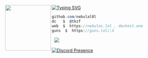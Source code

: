 [![Typing SVG](https://readme-typing-svg.demolab.com?font=Fira+Code&duration=6000&pause=1000&color=8E00FF&center=true&random=false&width=435&lines=Star+%7C+Developer;owner+%40+devhost.one+)](https://devhost.one)
<img align="left" src="https://i.pinimg.com/originals/35/6f/b6/356fb6e766df967aec8696606cdaae53.png" width="147"/> 

```csharp
github.com/nebulal0l
dc   $  @tkzf
web  $  https://nebulas.lol , devhost.one
guns  $  https://guns.lol/;3
```
&zwnj; 
&zwnj; 
![](https://komarev.com/ghpvc/?username=nebulal0l)

[![Discord Presence](https://lanyard.cnrad.dev/api/1187458786496086068)](https://discord.com/users/1187458786496086068)
